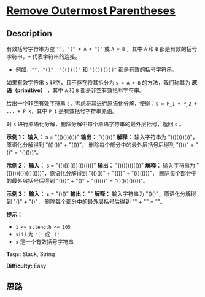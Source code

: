 # [Remove Outermost Parentheses][title]

## Description

有效括号字符串为空 `""`、`"(" + A + ")"` 或 `A + B` ，其中 `A` 和 `B` 都是有效的括号字符串，`+`
代表字符串的连接。

  * 例如，`""`，`"()"`，`"(())()"` 和 `"(()(()))"` 都是有效的括号字符串。

如果有效字符串 `s` 非空，且不存在将其拆分为 `s = A + B` 的方法，我们称其为 **原语（primitive）** ，其中 `A` 和 `B`
都是非空有效括号字符串。

给出一个非空有效字符串 `s`，考虑将其进行原语化分解，使得：`s = P_1 + P_2 + ... + P_k`，其中 `P_i`
是有效括号字符串原语。

对 `s` 进行原语化分解，删除分解中每个原语字符串的最外层括号，返回 `s` 。

**示例 1：**
            **输入：** s = "(()())(())"    **输出：** "()()()"    **解释：** 输入字符串为 "(()())(())"，原语化分解得到 "(()())" + "(())"，    删除每个部分中的最外层括号后得到 "()()" + "()" = "()()()"。

**示例 2：**
            **输入：** s = "(()())(())(()(()))"    **输出：** "()()()()(())"    **解释：**    输入字符串为 "(()())(())(()(()))"，原语化分解得到 "(()())" + "(())" + "(()(()))"，    删除每个部分中的最外层括号后得到 "()()" + "()" + "()(())" = "()()()()(())"。    

**示例 3：**
            **输入：** s = "()()"    **输出：** ""    **解释：**    输入字符串为 "()()"，原语化分解得到 "()" + "()"，    删除每个部分中的最外层括号后得到 "" + "" = ""。    

**提示：**

  * `1 <= s.length <= 105`
  * `s[i]` 为 `'('` 或 `')'`
  * `s` 是一个有效括号字符串


**Tags:** Stack, String

**Difficulty:** Easy

## 思路

[title]: https://leetcode-cn.com/problems/remove-outermost-parentheses
